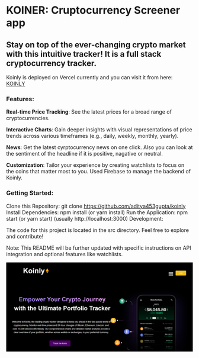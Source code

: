 # KOINER: Cruptocurrency Screener app
 
 ## Stay on top of the ever-changing crypto market with this intuitive tracker! It is a full stack cryptocurrency tracker.


Koinly is deployed on Vercel currently and you can visit it from here: [KOINLY](https://koiner-1jcs-kxpsu1qsr-iadityaguptas-projects.vercel.app/)


### Features:

**Real-time Price Tracking**: See the latest prices for a broad range of cryptocurrencies.

**Interactive Charts**: Gain deeper insights with visual representations of price trends across various timeframes (e.g., daily, weekly, monthly, yearly).

**News**: Get the latest cyrptocurrency news on one click. Also you can look at the sentiment of the headline if it is positive, nagative or neutral. 

**Customization**: Tailor your experience by creating watchlists to focus on the coins that matter most to you. Used Firebase to manage the backend of Koinly.



### Getting Started:

Clone this Repository: git clone https://github.com/aditya453gupta/koinly
Install Dependencies: npm install (or yarn install)
Run the Application: npm start (or yarn start) (usually http://localhost:3000)
Development:

The code for this project is located in the src directory. Feel free to explore and contribute!

Note: This README will be further updated with specific instructions on API integration and optional features like watchlists.




![Demo Image](Demo.png)

